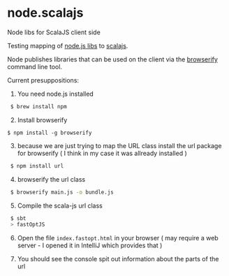 node.scalajs
============

Node libs for ScalaJS client side

Testing mapping of [node.js libs](http://www.nodebeginner.org/) to [scalajs](http://scala-js.org).

Node publishes libraries that can be used on the client via the [browserify](http://browserify.org/)
command line tool.

Current presuppositions:

 1. You need node.js installed

  ```bash
   $ brew install npm
  ```

 2. Install browserify

   ```
   $ npm install -g browserify 
   ```

 3. because we are just trying to map the URL class install the url package for browserify
   ( I think in my case it was allready installed )

  ```bash
   $ npm install url 
  ```
 
 4. browserify the url class

  ```bash
   $ browserify main.js -o bundle.js
  ```

 5. Compile the scala-js url class

  ```bash
   $ sbt
   > fastOptJS
  ```

 6. Open the file `index.fastopt.html` in your browser 
  ( may require a web server - I opened it in IntelliJ which provides that )

 7. You should see the console spit out information about the parts of the url

